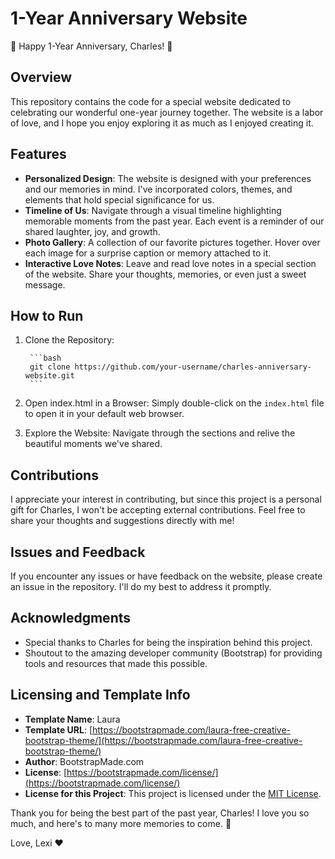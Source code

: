 # 1-Year Anniversary Website

🎉 Happy 1-Year Anniversary, Charles! 🎉

## Overview

This repository contains the code for a special website dedicated to celebrating our wonderful one-year journey together. The website is a labor of love, and I hope you enjoy exploring it as much as I enjoyed creating it.

## Features

- **Personalized Design**: The website is designed with your preferences and our memories in mind. I've incorporated colors, themes, and elements that hold special significance for us.
- **Timeline of Us**: Navigate through a visual timeline highlighting memorable moments from the past year. Each event is a reminder of our shared laughter, joy, and growth.
- **Photo Gallery**: A collection of our favorite pictures together. Hover over each image for a surprise caption or memory attached to it.
- **Interactive Love Notes**: Leave and read love notes in a special section of the website. Share your thoughts, memories, or even just a sweet message.

## How to Run

1. Clone the Repository:

        ```bash
        git clone https://github.com/your-username/charles-anniversary-website.git
        ```

2. Open index.html in a Browser:
        Simply double-click on the `index.html` file to open it in your default web browser.

3. Explore the Website:
        Navigate through the sections and relive the beautiful moments we've shared.

## Contributions

I appreciate your interest in contributing, but since this project is a personal gift for Charles, I won't be accepting external contributions. Feel free to share your thoughts and suggestions directly with me!

## Issues and Feedback

If you encounter any issues or have feedback on the website, please create an issue in the repository. I'll do my best to address it promptly.

## Acknowledgments

- Special thanks to Charles for being the inspiration behind this project.
- Shoutout to the amazing developer community (Bootstrap) for providing tools and resources that made this possible.

## Licensing and Template Info

- **Template Name**: Laura
- **Template URL**: [https://bootstrapmade.com/laura-free-creative-bootstrap-theme/](https://bootstrapmade.com/laura-free-creative-bootstrap-theme/)
- **Author**: BootstrapMade.com
- **License**: [https://bootstrapmade.com/license/](https://bootstrapmade.com/license/)
- **License for this Project**: This project is licensed under the [MIT License](LICENSE).

Thank you for being the best part of the past year, Charles! I love you so much, and here's to many more memories to come. 🥂

Love,
Lexi ❤️

